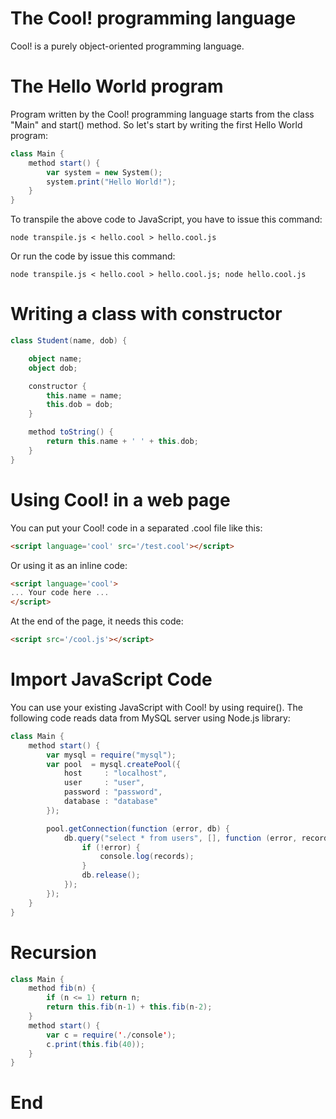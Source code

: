 # The Cool! programming language

Cool! is a purely object-oriented programming language.

# The Hello World program
Program written by the Cool! programming language starts from the class "Main"
and start() method. So let's start by writing the first Hello World program:
```scala
class Main {
	method start() {
		var system = new System();
		system.print("Hello World!");
	}
}
```
To transpile the above code to JavaScript, you have to issue this command:
```
node transpile.js < hello.cool > hello.cool.js
```
Or run the code by issue this command:
```
node transpile.js < hello.cool > hello.cool.js; node hello.cool.js
```

# Writing a class with constructor
```scala
class Student(name, dob) {

	object name;
	object dob;

	constructor {
		this.name = name;
		this.dob = dob;
	}

	method toString() {
		return this.name + ' ' + this.dob;
	}
}
```

# Using Cool! in a web page
You can put your Cool! code in a separated .cool file like this:
```html
<script language='cool' src='/test.cool'></script>
```
Or using it as an inline code:
```html
<script language='cool'>
... Your code here ...
</script>
```
At the end of the page, it needs this code:
```html
<script src='/cool.js'></script>
```

# Import JavaScript Code
You can use your existing JavaScript with Cool! by using require(). The
following code reads data from MySQL server using Node.js library:
```scala
class Main {
	method start() {
		var mysql = require("mysql");
		var pool  = mysql.createPool({
			host     : "localhost",
			user     : "user",
			password : "password",
			database : "database"
		});

		pool.getConnection(function (error, db) {
			db.query("select * from users", [], function (error, records) {
				if (!error) {
					console.log(records);
				}
				db.release();
			});
		});
	}
}
```

# Recursion
```scala
class Main {
	method fib(n) {
		if (n <= 1) return n;
		return this.fib(n-1) + this.fib(n-2);
	}
	method start() {
		var c = require('./console');
		c.print(this.fib(40));
	}
}
```




















# End
